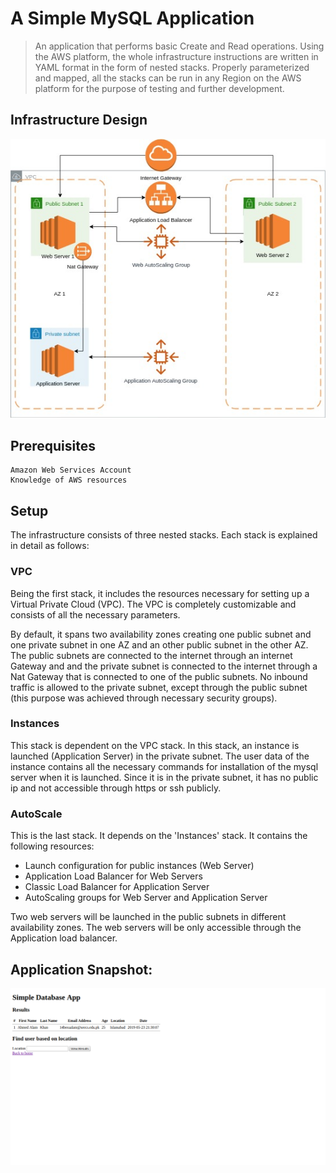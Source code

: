 # A Simple MySQL Application
> An application that performs basic Create and Read operations. Using the AWS platform, the whole infrastructure instructions are written in YAML format in the form of nested stacks. Properly parameterized and mapped, all the stacks can be run in any Region on the AWS platform for the purpose of testing and further development.

## Infrastructure Design

![alt text](MySQLApp.jpg)

## Prerequisites
```
Amazon Web Services Account
Knowledge of AWS resources
```

## Setup
The infrastructure consists of three nested stacks. Each stack is explained in detail as follows:

### VPC
Being the first stack, it includes the resources necessary for setting up a Virtual Private Cloud (VPC). The VPC is completely customizable and consists of all the necessary parameters.

By default, it spans two availability zones creating one public subnet and one private subnet in one AZ and an other public subnet in the other AZ. The public subnets are connected to the internet through an internet Gateway and and the private subn<a href=""></a>et is connected to the internet through a Nat Gateway that is connected to one of the public subnets. No inbound traffic is allowed to the private subnet, except through the public subnet (this purpose was achieved through necessary security groups).

### Instances
This stack is dependent on the VPC stack. In this stack, an instance is launched (Application Server) in the private subnet. The user data of the instance contains all the necessary commands for installation of the mysql server when it is launched. Since it is in the private subnet, it has no public ip and not accessible through https or ssh publicly.

### AutoScale
This is the last stack. It depends on the 'Instances' stack. It contains the following resources:
- Launch configuration for public instances (Web Server)
- Application Load Balancer for Web Servers
- Classic Load Balancer for Application Server
- AutoScaling groups for Web Server and Application Server

Two web servers will be launched in the public subnets in different availability zones. The web servers will be only accessible through the Application load balancer. 

## Application Snapshot:

![alt text](App3.png)

